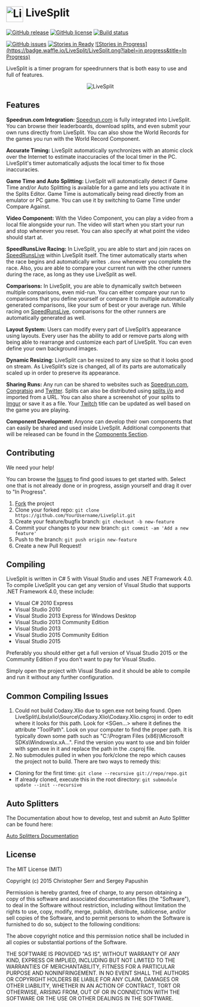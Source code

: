 <h1> <img src="https://raw.githubusercontent.com/LiveSplit/LiveSplit/master/LiveSplit/Resources/Icon.png" alt="LiveSplit" height="42" width="45" align="top"/> LiveSplit</h1>

[![GitHub release](https://img.shields.io/github/release/LiveSplit/LiveSplit.svg)](https://github.com/LiveSplit/LiveSplit/releases/latest)
[![GitHub license](https://img.shields.io/badge/license-MIT-blue.svg)](https://raw.githubusercontent.com/LiveSplit/LiveSplit/master/LICENSE)
[![Build status](https://ci.appveyor.com/api/projects/status/o6kwuifjotbo6t5a/branch/master?svg=true)](https://ci.appveyor.com/project/CryZe/livesplit/branch/master)

[![GitHub issues](https://img.shields.io/github/issues/LiveSplit/LiveSplit.svg?style=plastic)](https://github.com/LiveSplit/LiveSplit/issues)
[![Stories in Ready](https://badge.waffle.io/LiveSplit/LiveSplit.png?label=ready&title=Ready)](https://waffle.io/LiveSplit/LiveSplit)
[![Stories in Progress](https://badge.waffle.io/LiveSplit/LiveSplit.png?label=in progress&title=In Progress)](https://waffle.io/LiveSplit/LiveSplit)

LiveSplit is a timer program for speedrunners that is both easy to use and full of features.
<p align="center">
  <img src="http://livesplit.org/wp-content/uploads/2014/01/livesplit_1.41.png" alt="LiveSplit"/>
</p>

## Features

**Speedrun.com Integration:** [Speedrun.com](http://speedrun.com) is fully integrated into LiveSplit. You can browse their leaderboards, download splits, and even submit your own runs directly from LiveSplit. You can also show the World Records for the games you run with the World Record Component.

**Accurate Timing:** LiveSplit automatically synchronizes with an atomic clock over the Internet to estimate inaccuracies of the local timer in the PC. LiveSplit's timer automatically adjusts the local timer to fix those inaccuracies.

**Game Time and Auto Splitting:** LiveSplit will automatically detect if Game Time and/or Auto Splitting is available for a game and lets you activate it in the Splits Editor. Game Time is automatically being read directly from an emulator or PC game. You can use it by switching to Game Time under Compare Against.

**Video Component:** With the Video Component, you can play a video from a local file alongside your run. The video will start when you start your run and stop whenever you reset. You can also specify at what point the video should start at.

**SpeedRunsLive Racing:** In LiveSplit, you are able to start and join races on [SpeedRunsLive](http://www.speedrunslive.com/) within LiveSplit itself. The timer automatically starts when the race begins and automatically writes ``.done`` whenever you complete the race. Also, you are able to compare your current run with the other runners during the race, as long as they use LiveSplit as well.

**Comparisons:** In LiveSplit, you are able to dynamically switch between multiple comparisons, even mid-run. You can either compare your run to comparisons that you define yourself or compare it to multiple automatically generated comparisons, like your sum of best or your average run. While racing on [SpeedRunsLive](http://www.speedrunslive.com/), comparisons for the other runners are automatically generated as well.

**Layout System:** Users can modify every part of LiveSplit’s appearance using layouts. Every user has the ability to add or remove parts along with being able to rearrange and customize each part of LiveSplit. You can even define your own background images.

**Dynamic Resizing:** LiveSplit can be resized to any size so that it looks good on stream. As LiveSplit’s size is changed, all of its parts are automatically scaled up in order to preserve its appearance.

**Sharing Runs:** Any run can be shared to websites such as [Speedrun.com](http://speedrun.com/), [Congratsio](http://www.congratsio.com/) and [Twitter](https://twitter.com/). Splits can also be distributed using [splits i/o](https://splits.io/) and imported from a URL. You can also share a screenshot of your splits to [Imgur](http://imgur.com/) or save it as a file. Your [Twitch](http://www.twitch.tv/) title can be updated as well based on the game you are playing.

**Component Development:** Anyone can develop their own components that can easily be shared and used inside LiveSplit. Additional components that will be released can be found in the [Components Section](http://livesplit.org/components/).

## Contributing

We need your help!

You can browse the [Issues](https://waffle.io/LiveSplit/LiveSplit) to find good issues to get started with. Select one that is not already done or in progress, assign yourself and drag it over to "In Progress".

 1. [Fork](https://github.com/LiveSplit/LiveSplit/fork) the project
 2. Clone your forked repo: `git clone https://github.com/YourUsername/LiveSplit.git`
 3. Create your feature/bugfix branch: `git checkout -b new-feature`
 4. Commit your changes to your new branch: `git commit -am 'Add a new feature'`
 5. Push to the branch: `git push origin new-feature`
 6. Create a new Pull Request!

## Compiling

LiveSplit is written in C# 5 with Visual Studio and uses .NET Framework 4.0. To compile LiveSplit you can get any version of Visual Studio that supports .NET Framework 4.0, these include:
 - Visual C# 2010 Express
 - Visual Studio 2010
 - Visual Studio 2013 Express for Windows Desktop
 - Visual Studio 2013 Community Edition
 - Visual Studio 2013
 - Visual Studio 2015 Community Edition
 - Visual Studio 2015

Preferably you should either get a full version of Visual Studio 2015 or the Community Edition if you don't want to pay for Visual Studio.

Simply open the project with Visual Studio and it should be able to compile and run it without any further configuration.

## Common Compiling Issues
1. Could not build Codaxy.Xlio due to sgen.exe not being found. Open LiveSplit\\Libs\\xlio\\Source\\Codaxy.Xlio\\Codaxy.Xlio.csproj in order to edit where it looks for this path. Look for &lt;SGen...&gt; where it defines the attribute "ToolPath". Look on your computer to find the proper path. It is typically down some path such as "C:\\Program Files (x86)\\Microsoft SDKs\\Windows\\x.xA...". Find the version you want to use and bin folder with sgen.exe in it and replace the path in the .csproj file.
2. No submodules pulled in when you fork/clone the repo which causes the project not to build. There are two ways to remedy this:
 - Cloning for the first time: `git clone --recursive git://repo/repo.git`
 - If already cloned, execute this in the root directory: `git submodule update --init --recursive`

## Auto Splitters

The Documentation about how to develop, test and submit an Auto Splitter can be found here:

[Auto Splitters Documentation](Documentation/Auto-Splitters.md)

## License

The MIT License (MIT)

Copyright (c) 2015 Christopher Serr and Sergey Papushin

Permission is hereby granted, free of charge, to any person obtaining a copy
of this software and associated documentation files (the "Software"), to deal
in the Software without restriction, including without limitation the rights
to use, copy, modify, merge, publish, distribute, sublicense, and/or sell
copies of the Software, and to permit persons to whom the Software is
furnished to do so, subject to the following conditions:

The above copyright notice and this permission notice shall be included in all
copies or substantial portions of the Software.

THE SOFTWARE IS PROVIDED "AS IS", WITHOUT WARRANTY OF ANY KIND, EXPRESS OR
IMPLIED, INCLUDING BUT NOT LIMITED TO THE WARRANTIES OF MERCHANTABILITY,
FITNESS FOR A PARTICULAR PURPOSE AND NONINFRINGEMENT. IN NO EVENT SHALL THE
AUTHORS OR COPYRIGHT HOLDERS BE LIABLE FOR ANY CLAIM, DAMAGES OR OTHER
LIABILITY, WHETHER IN AN ACTION OF CONTRACT, TORT OR OTHERWISE, ARISING FROM,
OUT OF OR IN CONNECTION WITH THE SOFTWARE OR THE USE OR OTHER DEALINGS IN THE
SOFTWARE.
